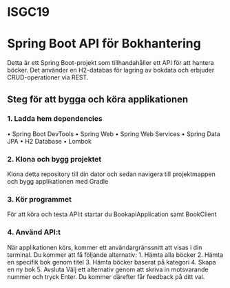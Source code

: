 # ISGC19

# Spring Boot API för Bokhantering

Detta är ett Spring Boot-projekt som tillhandahåller ett API för att hantera böcker. Det använder en H2-databas för lagring av bokdata och erbjuder CRUD-operationer via REST.

## Steg för att bygga och köra applikationen

### 1. Ladda hem dependencies
• Spring Boot DevTools
• Spring Web
• Spring Web Services
• Spring Data JPA
• H2 Database
• Lombok

### 2. Klona och bygg projektet
Klona detta repository till din dator och sedan navigera till projektmappen och bygg applikationen med Gradle

### 3. Kör programmet
 För att köra och testa API:t startar du BookapiApplication samt BookClient

### 4. Använd API:t
När applikationen körs, kommer ett användargränssnitt att visas i din terminal. Du kommer att få följande alternativ:
	1.	Hämta alla böcker
	2.	Hämta en specifik bok genom titel
	3.	Hämta böcker baserat på kategori
	4.	Skapa en ny bok
	5.	Avsluta
Välj ett alternativ genom att skriva in motsvarande nummer och tryck Enter. Du kommer därefter får feedback på ditt val.

